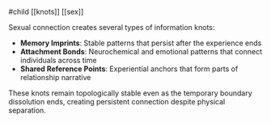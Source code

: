 #child [[knots]] [[sex]]

Sexual connection creates several types of information knots:

- **Memory Imprints**: Stable patterns that persist after the experience ends
- **Attachment Bonds**: Neurochemical and emotional patterns that connect individuals across time
- **Shared Reference Points**: Experiential anchors that form parts of relationship narrative

These knots remain topologically stable even as the temporary boundary dissolution ends, creating persistent connection despite physical separation.